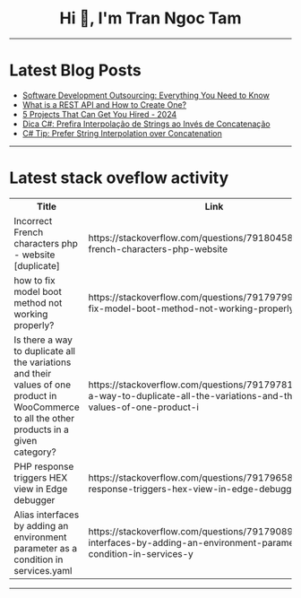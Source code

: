 <h1 align="center">Hi 👋, I'm Tran Ngoc Tam</h1>

---

# Latest Blog Posts 
<!-- BLOG-POST-LIST:START -->
- [Software Development Outsourcing: Everything You Need to Know](https://dev.to/mikkel_jensenmj/software-development-outsourcing-everything-you-need-to-know-33kl)
- [What is a REST API and How to Create One?](https://dev.to/philip_zhang_854092d88473/what-is-a-rest-api-and-how-to-create-one-3eb2)
- [5 Projects That Can Get You Hired - 2024](https://dev.to/grenishrai/5-projects-that-can-get-you-hired-2024-2325)
- [Dica C#: Prefira Interpolação de Strings ao Invés de Concatenação](https://dev.to/juarezasjunior/dica-c-prefira-interpolacao-de-strings-ao-inves-de-concatenacao-2lbc)
- [C# Tip: Prefer String Interpolation over Concatenation](https://dev.to/juarezasjunior/c-tip-prefer-string-interpolation-over-concatenation-16de)
<!-- BLOG-POST-LIST:END -->

---

# Latest stack oveflow activity
<table>
  <tr><th>Title</th><th>Link</th></tr>
  <!-- STACKOVERFLOW:START --><tr><td>Incorrect French characters php - website [duplicate]</td><td>https://stackoverflow.com/questions/79180458/incorrect-french-characters-php-website</td></tr><tr><td>how to fix model boot method not working properly?</td><td>https://stackoverflow.com/questions/79179799/how-to-fix-model-boot-method-not-working-properly</td></tr><tr><td>Is there a way to duplicate all the variations and their values of one product in WooCommerce to all the other products in a given category?</td><td>https://stackoverflow.com/questions/79179781/is-there-a-way-to-duplicate-all-the-variations-and-their-values-of-one-product-i</td></tr><tr><td>PHP response triggers HEX view in Edge debugger</td><td>https://stackoverflow.com/questions/79179658/php-response-triggers-hex-view-in-edge-debugger</td></tr><tr><td>Alias interfaces by adding an environment parameter as a condition in services.yaml</td><td>https://stackoverflow.com/questions/79179089/alias-interfaces-by-adding-an-environment-parameter-as-a-condition-in-services-y</td></tr><!-- STACKOVERFLOW:END -->
</table>

---


